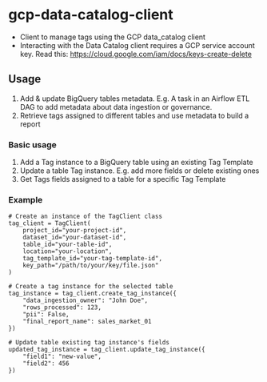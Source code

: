 # gcp-data-catalog-client
* Client to manage tags using the GCP data_catalog client
* Interacting with the Data Catalog client requires a GCP service account key. Read this: https://cloud.google.com/iam/docs/keys-create-delete

## Usage
1. Add & update BigQuery tables metadata. E.g. A task in an Airflow ETL DAG to add metadata about data ingestion or governance.
2. Retrieve tags assigned to different tables and use metadata to build a report

### Basic usage
1. Add a Tag instance to a BigQuery table using an existing Tag Template
2. Update a table Tag instance. E.g. add more fields or delete existing ones
3. Get Tags fields assigned to a table for a specific Tag Template

### Example

```
# Create an instance of the TagClient class
tag_client = TagClient(
    project_id="your-project-id",
    dataset_id="your-dataset-id",
    table_id="your-table-id",
    location="your-location",
    tag_template_id="your-tag-template-id",
    key_path="/path/to/your/key/file.json"
)

# Create a tag instance for the selected table
tag_instance = tag_client.create_tag_instance({
    "data_ingestion_owner": "John Doe",
    "rows_processed": 123,
    "pii": False,
    "final_report_name": sales_market_01
})

# Update table existing tag instance's fields
updated_tag_instance = tag_client.update_tag_instance({
    "field1": "new-value",
    "field2": 456
})

```




